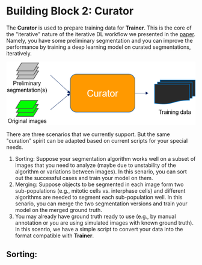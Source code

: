 # Building Block 2: **Curator**

The **Curator** is used to prepare training data for **Trainer**. This is the core of the "iterative" nature of the iterative DL workflow we presented in the [paper](https://www.biorxiv.org/content/10.1101/491035v1). Namely, you have some preliminary segmentation and you can improve the performance by training a deep learning model on curated segmentations, iteratively. 

![segmenter pic](./bb2_pic.png)

There are three scenarios that we currently support. But the same "curation" spirit can be adapted based on current scripts for your special needs. 

1. Sorting: Suppose your segmentation algorithm works well on a subset of images that you need to analyze (maybe due to unstability of the algorithm or variations between images). In this senario, you can sort out the successful cases and train your model on them.
2. Merging: Suppose objects to be segmented in each image form two sub-populations (e.g., mitotic cells vs. interphase cells) and different algorithms are needed to segment each sub-population well. In this senario, you can merge the two segmentation versions and train your model on the merged ground truth. 
3. You may already have ground truth ready to use (e.g., by manual annotation or you are using simulated images with known ground truth). In this scenrio, we have a simple script to convert your data into the format compatible with **Trainer**.


## Sorting:



